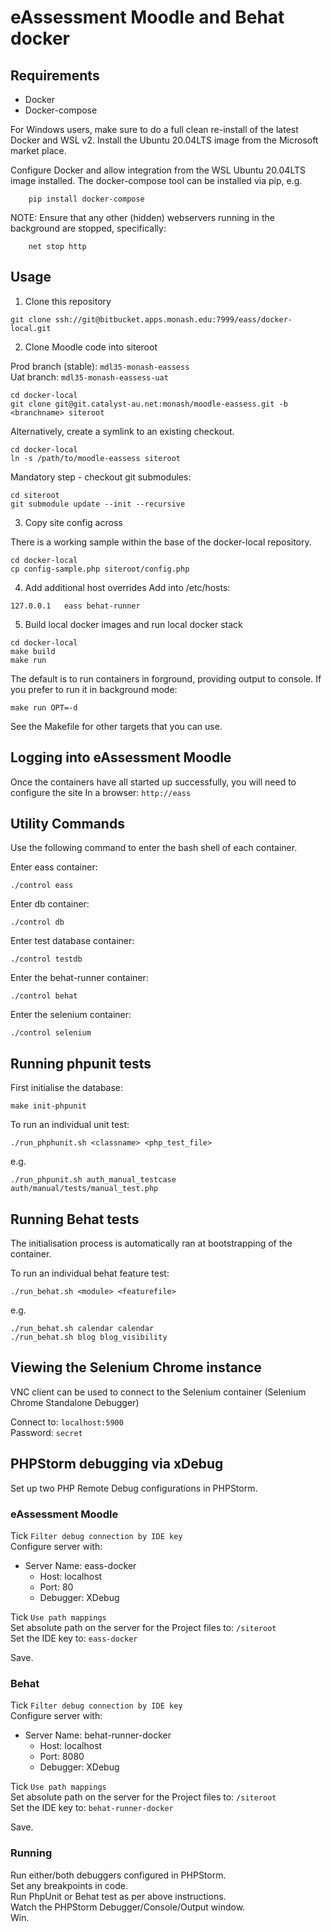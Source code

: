 # eAssessment Moodle and Behat docker

## Requirements

- Docker
- Docker-compose

For Windows users, make sure to do a full clean re-install of the latest Docker and WSL v2.
Install the Ubuntu 20.04LTS image from the Microsoft market place.

Configure Docker and allow integration from the WSL Ubuntu 20.04LTS image installed.
The docker-compose tool can be installed via pip, e.g.
```
    pip install docker-compose
```

NOTE: Ensure that any other (hidden) webservers running in the background are stopped, specifically:
```
    net stop http
```

## Usage

1. Clone this repository

```
git clone ssh://git@bitbucket.apps.monash.edu:7999/eass/docker-local.git
```

2. Clone Moodle code into siteroot

Prod branch (stable): ```mdl35-monash-eassess```<br>
Uat branch: ```mdl35-monash-eassess-uat```

```
cd docker-local
git clone git@git.catalyst-au.net:monash/moodle-eassess.git -b <branchname> siteroot
```

Alternatively, create a symlink to an existing checkout.
```
cd docker-local
ln -s /path/to/moodle-eassess siteroot
```

Mandatory step - checkout git submodules:
```
cd siteroot
git submodule update --init --recursive
```

3. Copy site config across

There is a working sample within the base of the docker-local repository.
```
cd docker-local
cp config-sample.php siteroot/config.php
```

4. Add additional host overrides
Add into /etc/hosts:
```
127.0.0.1   eass behat-runner
```

5. Build local docker images and run local docker stack

```
cd docker-local
make build
make run
```

The default is to run containers in forground, providing output to console.
If you prefer to run it in background mode:
```
make run OPT=-d
```

See the Makefile for other targets that you can use.

## Logging into eAssessment Moodle

Once the containers have all started up successfully, you will need to configure the site
In a browser:
```http://eass```

## Utility Commands

Use the following command to enter the bash shell of each container.

Enter eass container:

```
./control eass
```

Enter db container:

```
./control db
```

Enter test database container:

```
./control testdb
```

Enter the behat-runner container:

```
./control behat
```

Enter the selenium container:

```
./control selenium
```

## Running phpunit tests

First initialise the database:
```
make init-phpunit
```

To run an individual unit test:
```
./run_phphunit.sh <classname> <php_test_file>
```
e.g.
```
./run_phpunit.sh auth_manual_testcase auth/manual/tests/manual_test.php
```

## Running Behat tests

The initialisation process is automatically ran at bootstrapping of the container.

To run an individual behat feature test:
```
./run_behat.sh <module> <featurefile>
```
e.g.
```
./run_behat.sh calendar calendar
./run_behat.sh blog blog_visibility
```

## Viewing the Selenium Chrome instance

VNC client can be used to connect to the Selenium container (Selenium Chrome Standalone Debugger)

Connect to: ```localhost:5900```<br>
Password: ```secret```

## PHPStorm debugging via xDebug

Set up two PHP Remote Debug configurations in PHPStorm.

### eAssessment Moodle
Tick ```Filter debug connection by IDE key```<br>
Configure server with:
* Server Name: eass-docker
  * Host: localhost
  * Port: 80
  * Debugger: XDebug

Tick ```Use path mappings```<br>
Set absolute path on the server for the Project files to: ```/siteroot```<br>
Set the IDE key to: ```eass-docker```<br>

Save.

### Behat
Tick ```Filter debug connection by IDE key```<br>
Configure server with:
* Server Name: behat-runner-docker
  * Host: localhost
  * Port: 8080
  * Debugger: XDebug

Tick ```Use path mappings```<br>
Set absolute path on the server for the Project files to: ```/siteroot```<br>
Set the IDE key to: ```behat-runner-docker```

Save.

### Running
Run either/both debuggers configured in PHPStorm.<br>
Set any breakpoints in code.<br>
Run PhpUnit or Behat test as per above instructions.<br>
Watch the PHPStorm Debugger/Console/Output window.<br>
Win.
